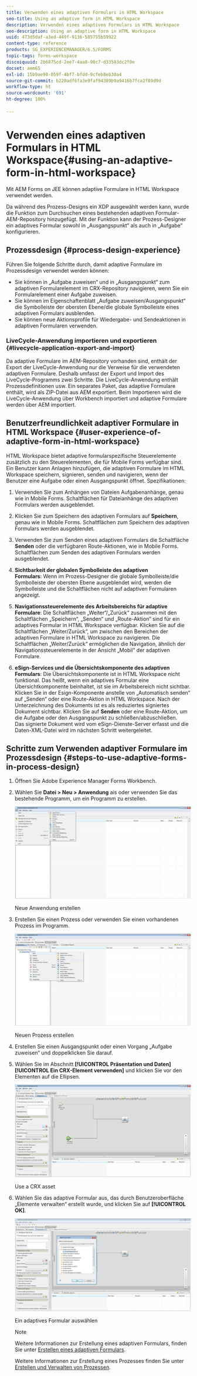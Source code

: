 ```yaml
---
title: Verwenden eines adaptiven Formulars in HTML Workspace
seo-title: Using an adaptive form in HTML Workspace
description: Verwenden eines adaptiven Formulars in HTML Workspace
seo-description: Using an adaptive form in HTML Workspace
uuid: 473d5daf-a3ed-449f-9136-585755b59922
content-type: reference
products: SG_EXPERIENCEMANAGER/6.5/FORMS
topic-tags: forms-workspace
discoiquuid: 2b6875cd-2ee7-4aa8-90c7-d33583dc2f0e
docset: aem65
exl-id: 15b9ae98-059f-4bf7-bfdd-9cfeb8eb30a4
source-git-commit: b220adf6fa3e9faf94389b9a9416b7fca2f89d9d
workflow-type: ht
source-wordcount: '691'
ht-degree: 100%

---
```


# Verwenden eines adaptiven Formulars in HTML Workspace{#using-an-adaptive-form-in-html-workspace}

Mit AEM Forms on JEE können adaptive Formulare in HTML Workspace verwendet werden.

Da während des Prozess-Designs ein XDP ausgewählt werden kann, wurde die Funktion zum Durchsuchen eines bestehenden adaptiven Formular-AEM-Repository hinzugefügt. Mit der Funktion kann der Prozess-Designer ein adaptives Formular sowohl in „Ausgangspunkt“ als auch in „Aufgabe“ konfigurieren.

## Prozessdesign {#process-design-experience}

Führen Sie folgende Schritte durch, damit adaptive Formulare im Prozessdesign verwendet werden können:

* Sie können in „Aufgabe zuweisen“ und in „Ausgangspunkt“ zum adaptiven Formularelement im CRX-Repository navigieren, wenn Sie ein Formularelement einer Aufgabe zuweisen.
* Sie können im Eigenschaftenblatt „Aufgabe zuweisen/Ausgangspunkt“ die Symbolleiste der obersten Ebene/die globale Symbolleiste eines adaptiven Formulars ausblenden.
* Sie können neue Aktionsprofile für Wiedergabe- und Sendeaktionen in adaptiven Formularen verwenden.

### LiveCycle-Anwendung importieren und exportieren {#livecycle-application-export-and-import}

Da adaptive Formulare im AEM-Repository vorhanden sind, enthält der Export der LiveCycle-Anwendung nur die Verweise für die verwendeten adaptiven Formulare. Deshalb umfasst der Export und Import des LiveCycle-Programms zwei Schritte. Die LiveCycle-Anwendung enthält Prozessdefinitionen usw. Ein separates Paket, das adaptive Formulare enthält, wird als ZIP-Datei aus AEM exportiert. Beim Importieren wird die LiveCycle-Anwendung über Workbench importiert und adaptive Formulare werden über AEM importiert.

## Benutzerfreundlichkeit adaptiver Formulare in HTML Workspace {#user-experience-of-adaptive-form-in-html-workspace}

HTML Workspace bietet adaptive formularspezifische Steuerelemente zusätzlich zu den Steuerelementen, die für Mobile Forms verfügbar sind. Ein Benutzer kann Anlagen hinzufügen, die adaptiven Formulare im HTML Workspace speichern, signieren, senden und navigieren, wenn der Benutzer eine Aufgabe oder einen Ausgangspunkt öffnet. Spezifikationen:

1. Verwenden Sie zum Anhängen von Dateien Aufgabenanhänge, genau wie in Mobile Forms. Schaltflächen für Dateianhänge des adaptiven Formulars werden ausgeblendet.

1. Klicken Sie zum Speichern des adaptiven Formulars auf **Speichern**, genau wie in Mobile Forms. Schaltflächen zum Speichern des adaptiven Formulars werden ausgeblendet.

1. Verwenden Sie zum Senden eines adaptiven Formulars die Schaltfläche **Senden** oder die verfügbaren Route-Aktionen, wie in Mobile Forms. Schaltflächen zum Senden des adaptiven Formulars werden ausgeblendet.

1. **Sichtbarkeit der globalen Symbolleiste des adaptiven Formulars**: Wenn im Prozess-Designer die globale Symbolleiste/die Symbolleiste der obersten Ebene ausgeblendet wird, werden die Symbolleiste und die Schaltflächen nicht auf adaptiven Formularen angezeigt.

1. **Navigationssteuerelemente des Arbeitsbereichs für adaptive Formulare**: Die Schaltflächen „Weiter“/„Zurück“ zusammen mit den Schaltflächen „Speichern“, „Senden“ und „Route-Aktion“ sind für ein adaptives Formular in HTML Workspace verfügbar. Klicken Sie auf die Schaltflächen „Weiter/Zurück“, um zwischen den Bereichen der adaptiven Formulare in HTML Workspace zu navigieren. Die Schaltflächen „Weiter/Zurück“ ermöglichen die Navigation, ähnlich der Navigationssteuerelemente in der Ansicht „Mobil“ der adaptiven Formulare.

1. **eSign-Services und die Übersichtskomponente des adaptiven Formulars**: Die Übersichtskomponente ist in HTML Workspace nicht funktional. Das heißt, wenn ein adaptives Formular eine Übersichtkomponente beinhaltet, ist sie im Arbeitsbereich nicht sichtbar. Klicken Sie in der Esign-Komponente anstelle von „Automatisch senden“ auf „Senden“ oder eine Route-Aktion in HTML Workspace. Nach der Unterzeichnung des Dokuments ist es als reduziertes signiertes Dokument sichtbar. Klicken Sie auf **Senden** oder eine Route-Aktion, um die Aufgabe oder den Ausgangspunkt zu schließen/abzuschließen.\
   Das signierte Dokument wird vom eSign-Dienste-Server erfasst und die Daten-XML-Datei wird im nächsten Schritt weitergeleitet.

## Schritte zum Verwenden adaptiver Formulare im Prozessdesign {#steps-to-use-adaptive-forms-in-process-design}

1. Öffnen Sie Adobe Experience Manager Forms Workbench.

1. Wählen Sie **Datei > Neu > Anwendung** ais oder verwenden Sie das bestehende Programm, um ein Programm zu erstellen.

   ![Neue Anwendung erstellen](assets/create_new_appl.png)

   Neue Anwendung erstellen

1. Erstellen Sie einen Prozess oder verwenden Sie einen vorhandenen Prozess im Programm.

   ![Neuen Prozess erstellen](assets/create_new_process.png)

   Neuen Prozess erstellen

1. Erstellen Sie einen Ausgangspunkt oder einen Vorgang „Aufgabe zuweisen“ und doppelklicken Sie darauf.
1. Wählen Sie im Abschnitt **[!UICONTROL Präsentation und Daten]** **[!UICONTROL Ein CRX-Element verwenden]** und klicken Sie vor den Elementen auf die Ellipsen.

   ![Use a CRX asset](assets/use_crx_asset.png)

   Use a CRX asset

1. Wählen Sie das adaptive Formular aus, das durch Benutzeroberfläche „Elemente verwalten“ erstellt wurde, und klicken Sie auf **[!UICONTROL OK]**.

   ![Ein adaptives Formular auswählen](assets/selecting_form.png)

   Ein adaptives Formular auswählen

   >[!NOTE]
   >
   >Weitere Informationen zur Erstellung eines adaptiven Formulars, finden Sie unter [Erstellen eines adaptiven Formulars](../../forms/using/creating-adaptive-form.md).
   >
   >
   >Weitere Informationen zur Erstellung eines Prozesses finden Sie unter [Erstellen und Verwalten von Prozessen](https://help.adobe.com/de_DE/AEMForms/6.1/WorkbenchHelp/WS92d06802c76abadb-1cc35bda128261a20dd-7ff7.2.html).
